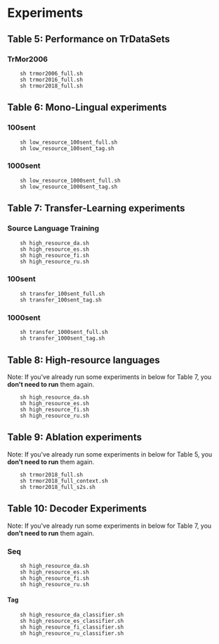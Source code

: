 # Experiments
## Table	5: Performance on TrDataSets
### TrMor2006
```shell
    sh trmor2006_full.sh
    sh trmor2016_full.sh
    sh trmor2018_full.sh
```

## Table 6: Mono-Lingual experiments

### 100sent
```shell
    sh low_resource_100sent_full.sh
    sh low_resource_100sent_tag.sh
```

### 1000sent
```shell
    sh low_resource_1000sent_full.sh
    sh low_resource_1000sent_tag.sh
```


## Table 7: Transfer-Learning experiments
### Source Language Training
```shell
    sh high_resource_da.sh
    sh high_resource_es.sh
    sh high_resource_fi.sh
    sh high_resource_ru.sh
```

### 100sent
```shell
    sh transfer_100sent_full.sh
    sh transfer_100sent_tag.sh
```
### 1000sent
```shell
    sh transfer_1000sent_full.sh
    sh transfer_1000sent_tag.sh
```

## Table 8: High-resource languages
Note: If you've already run some experiments in below for Table 7, you **don't need to run** them again.

```shell
    sh high_resource_da.sh
    sh high_resource_es.sh
    sh high_resource_fi.sh
    sh high_resource_ru.sh
```

## Table 9: Ablation experiments
Note: If you've already run some experiments in below for Table 5, you **don't need to run** them again.

```shell
    sh trmor2018_full.sh
    sh trmor2018_full_context.sh
    sh trmor2018_full_s2s.sh
```

## Table 10: Decoder Experiments
Note: If you've already run some experiments in below for Table 7, you **don't need to run** them again.
### Seq
```shell
    sh high_resource_da.sh
    sh high_resource_es.sh
    sh high_resource_fi.sh
    sh high_resource_ru.sh
```
#### Tag
```shell
    sh high_resource_da_classifier.sh
    sh high_resource_es_classifier.sh
    sh high_resource_fi_classifier.sh
    sh high_resource_ru_classifier.sh
```
